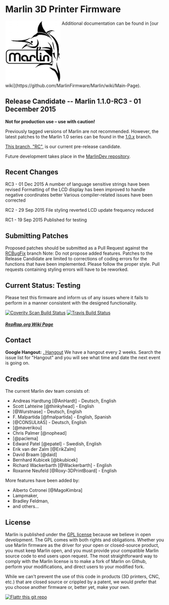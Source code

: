 # Marlin 3D Printer Firmware

<img align="top" width=175 src="Documentation/Logo/Marlin%20Logo%20GitHub.png" />
 Additional documentation can be found in [our wiki](https://github.com/MarlinFirmware/Marlin/wiki/Main-Page).

## Release Candidate -- Marlin 1.1.0-RC3 - 01 December 2015

__Not for production use – use with caution!__

Previously tagged versions of Marlin are not recommended. However, the latest patches to the Marlin 1.0 series can be found in the [1.0.x](https://github.com/MarlinFirmware/Marlin/tree/1.0.x) branch.

[This branch, "RC"](https://github.com/MarlinFirmware/Marlin/tree/RC), is our current pre-release candidate.

Future development takes place in the [MarlinDev repository](https://github.com/MarlinFirmware/MarlinDev/).

## Recent Changes
RC3 - 01 Dec 2015
      A number of language sensitive strings have been revised
      Formatting of the LCD display has been improved to handle negative coordinates better
      Various compiler-related issues have been corrected

RC2 - 29 Sep 2015
      File styling reverted
      LCD update frequency reduced

RC1 - 19 Sep 2015
      Published for testing

## Submitting Patches
Proposed patches should be submitted as a Pull Request against the [RCBugFix](https://github.com/MarlinFirmware/Marlin/tree/RCBugFix) branch
Note: Do not propose added features. Patches to the Release Candidate are limited to corrections of coding errors for the functions that have been implemented.
Please follow the proper style. Pull requests containing styling errors will have to be reworked.



## Current Status: Testing

Please test this firmware and inform us of any issues where it fails to perform in a manner consistent with the designed functionality.

[![Coverity Scan Build Status](https://scan.coverity.com/projects/2224/badge.svg)](https://scan.coverity.com/projects/2224)
[![Travis Build Status](https://travis-ci.org/MarlinFirmware/MarlinDev.svg)](https://travis-ci.org/MarlinFirmware/MarlinDev)

##### [RepRap.org Wiki Page](http://reprap.org/wiki/Marlin)

## Contact

__Google Hangout:__ <a href="https://plus.google.com/hangouts/_/gxn3wrea5gdhoo223yimsiforia" target="_blank">. Hangout</a> We have a hangout every 2 weeks. Search the issue list for "Hangout" and you will see what time and date the next event is going on.

## Credits

The current Marlin dev team consists of:

 - Andreas Hardtung [@AnHardt] - Deutsch, English
 - Scott Lahteine [@thinkyhead] - English
 - [@Wurstnase] - Deutsch, English
 - F. Malpartida [@fmalpartida] - English, Spanish
 - [@CONSULitAS] - Deutsch, English
 - [@maverikou]
 - Chris Palmer [@nophead]
 - [@paclema]
 - Edward Patel [@epatel] - Swedish, English
 - Erik van der Zalm [@ErikZalm]
 - David Braam [@daid]
 - Bernhard Kubicek [@bkubicek]
 - Richard Wackerbarth [@Wackerbarth] - English
 - Roxanne Neufeld [@Roxy-3DPrintBoard] - English

More features have been added by:
  - Alberto Cotronei [@MagoKimbra]
  - Lampmaker,
  - Bradley Feldman,
  - and others...

## License

Marlin is published under the [GPL license](/LICENSE) because we believe in open development. The GPL comes with both rights and obligations. Whether you use Marlin firmware as the driver for your open or closed-source product, you must keep Marlin open, and you must provide your compatible Marlin source code to end users upon request. The most straightforward way to comply with the Marlin license is to make a fork of Marlin on Github, perform your modifications, and direct users to your modified fork.

While we can't prevent the use of this code in products (3D printers, CNC, etc.) that are closed source or crippled by a patent, we would prefer that you choose another firmware or, better yet, make your own.

[![Flattr this git repo](http://api.flattr.com/button/flattr-badge-large.png)](https://flattr.com/submit/auto?user_id=ErikZalm&url=https://github.com/MarlinFirmware/Marlin&title=Marlin&language=&tags=github&category=software)
